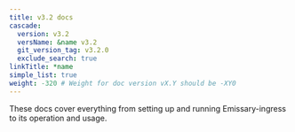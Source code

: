 ```yaml
---
title: v3.2 docs
cascade:
  version: v3.2
  versName: &name v3.2
  git_version_tag: v3.2.0
  exclude_search: true
linkTitle: *name
simple_list: true
weight: -320 # Weight for doc version vX.Y should be -XY0
---
```


These docs cover everything from setting up and running Emissary-ingress to its operation and usage.
